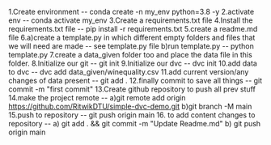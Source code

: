 1.Create environment -- conda create -n my_env python=3.8 -y
2.activate env -- conda activate my_env
3.Create a requirements.txt file
4.Install the requirements.txt file -- pip install -r requirements.txt
5.create a readme.md file
6.a)create a template.py in which different empty folders and files that we will need are made -- see template.py file
  b)run template.py -- python template.py
7.create a data_given folder too and place the data file in this folder.
8.Initialize our git -- git init
9.Initialize our dvc -- dvc init
10.add data to dvc -- dvc add data_given/winequality.csv
11.add current version/any changes of data present -- git add .
12.finally commit to save all things -- git commit -m "first commit"
13.Create github repository to push all prev stuff
14.make the project remote   -- a)git remote add origin https://github.com/RitwikDTU/simple-dvc-demo.git
                                b)git branch -M main        
15.push to repository -- git push origin main
16. to add content changes to repository -- a) git add . && git commit -m "Update Readme.md"
                                            b) git push origin main
